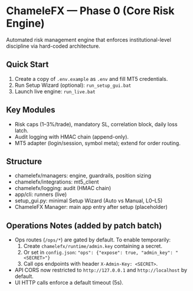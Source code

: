 # ChameleFX — Phase 0 (Core Risk Engine)

Automated risk management engine that enforces institutional-level discipline via hard-coded architecture.

## Quick Start
1. Create a copy of `.env.example` as `.env` and fill MT5 credentials.
2. Run Setup Wizard (optional): `run_setup_gui.bat`
3. Launch live engine: `run_live.bat`

## Key Modules
- Risk caps (1–3%/trade), mandatory SL, correlation block, daily loss latch.
- Audit logging with HMAC chain (append-only).
- MT5 adapter (login/session, symbol meta); extend for order routing.

## Structure
- chamelefx/managers: engine, guardrails, position sizing
- chamelefx/integrations: mt5_client
- chamelefx/logging: audit (HMAC chain)
- app/cli: runners (live)
- setup_gui.py: minimal Setup Wizard (Auto vs Manual, L0–L5)
- ChameleFX Manager: main app entry after setup (placeholder)

## Operations Notes (added by patch batch)

- Ops routes (`/ops/*`) are gated by default. To enable temporarily:
  1. Create `chamelefx/runtime/admin.key` containing a secret.
  2. Or set in `config.json`: `"ops": {"expose": true, "admin_key": "<SECRET>"}`
  3. Call ops endpoints with header `X-Admin-Key: <SECRET>`.
- API CORS now restricted to `http://127.0.0.1` and `http://localhost` by default.
- UI HTTP calls enforce a default timeout (5s).
